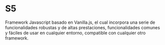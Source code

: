 # S5
Framework Javascript basado en Vanilla.js, el cual incorpora una serie de funcionalidades robustas y de altas prestaciones, funcionalidades comunes y fáciles de usar en cualquier entorno, compatible con cualquier otro framework.
